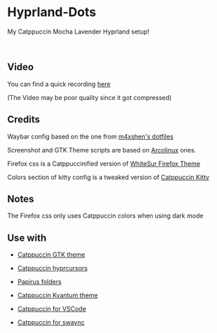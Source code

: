 
# Hyprland-Dots
My Catppuccin Mocha Lavender Hyprland setup!

<br>

## Video

You can find a quick recording [here](https://www.youtube.com/watch?v=GO_74MEvg8o)

\(The Video may be poor quality since it got compressed\)


## Credits

Waybar config based on the one from [m4xshen's dotfiles](https://github.com/m4xshen/dotfiles)


Screenshot and GTK Theme scripts are based on [Arcolinux](https://arcolinux.com/) ones.


Firefox css is a Catppuccinified version of [WhiteSur Firefox Theme](https://github.com/vinceliuice/WhiteSur-firefox-theme)


Colors section of kitty config is a tweaked version of [Catppuccin Kitty](https://github.com/catppuccin/kitty)


## Notes

The Firefox css only uses Catppuccin colors when using dark mode


## Use with

- [Catppuccin GTK theme](https://github.com/catppuccin/gtk)

- [Catppuccin hyprcursors](https://github.com/entailz/hyprcatppuccin/blob/master/hyprconverted/extracted_Catppuccin-Mocha-Lavender-Cursors.tar.gz)

- [Papirus folders](https://github.com/catppuccin/papirus-folders)

- [Catppuccin Kvantum theme](https://github.com/catppuccin/Kvantum)

- [Catppuccin for VSCode](https://github.com/catppuccin/vscode)

- [Catppuccin for swaync]()

